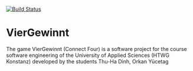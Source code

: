 [![Build Status](https://app.travis-ci.com/dinhth/VierGewinnt.svg?token=1j9bppnPEoCUmk7CLmHs&branch=06-Continuous_Development)](https://app.travis-ci.com/dinhth/VierGewinnt)

# VierGewinnt
The game VierGewinnt (Connect Four) is a software project for the course software engineering of the University of Applied Sciences (HTWG Konstanz) developed by the students Thu-Ha Dinh, Orkan Yücetag
